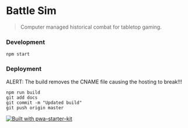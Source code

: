 # Battle Sim

> Computer managed historical combat for tabletop gaming.

### Development

`npm start`

### Deployment

ALERT: The build removes the CNAME file causing the hosting to break!!!

```
npm run build
git add docs
git commit -m "Updated build"
git push origin master
```

[![Built with pwa–starter–kit](https://img.shields.io/badge/built_with-pwa–starter–kit_-blue.svg)](https://github.com/Polymer/pwa-starter-kit "Built with pwa–starter–kit")
